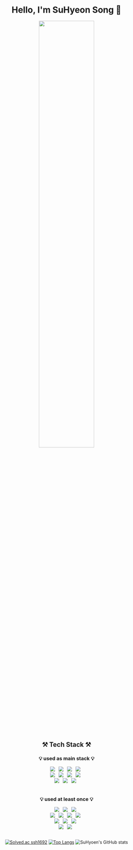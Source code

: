 


<div align="center">
  <h1>Hello, I'm SuHyeon Song 👋</h1>
  
  <img width="60%" src="https://user-images.githubusercontent.com/65274226/209482982-c0c335ab-9a32-43e3-aa74-bf2adc53a2cc.gif"/>

  <h2 align="center"><b>⚒ Tech Stack ⚒</b></h2>
  <h3 align="center">💡 used as main stack 💡</h3>
  <a><img src="https://img.shields.io/badge/React-61DAFB?style=flat-square&logo=React&logoColor=white"/></a> &nbsp 
  <a><img src="https://img.shields.io/badge/TypeScript-3178C6?style=flat-square&logo=TypeScript&logoColor=white"/></a> &nbsp
  <a><img src="https://img.shields.io/badge/JavaScript-F7DF1E?style=flat-square&logo=JavaScript&logoColor=white"/></a> &nbsp
  <a><img src="https://img.shields.io/badge/Next.js-000000?style=flat-square&logo=Next.JS&logoColor=white"/></a> &nbsp 
  <br>
  <a><img src="https://img.shields.io/badge/HTML5-E34F26?style=flat-square&logo=HTML5&logoColor=white"/></a> &nbsp
  <a><img src="https://img.shields.io/badge/Tailwind-06B6D4?style=flat-square&logo=Tailwind CSS&logoColor=white"/></a> &nbsp 
  <a><img src="https://img.shields.io/badge/StyledComponent-DB7093?style=flat-square&logo=styled-components&logoColor=white"/></a> &nbsp 
  <a><img src="https://img.shields.io/badge/CSS3-1572B6?style=flat-square&logo=CSS3&logoColor=white"/></a> &nbsp
  <br>
  <a><img src="https://img.shields.io/badge/Java-2C2255?style=flat-square&logo=Eclipse IDE&logoColor=white"/></a> &nbsp 
  <a><img src="https://img.shields.io/badge/Python-3776AB?style=flat-square&logo=Python&logoColor=white"/></a> &nbsp 
  <a><img src="https://img.shields.io/badge/MySQL-4479A1?style=flat-square&logo=MySQL&logoColor=white"/></a> &nbsp 
  <br>
  <br>
  <h3 align="center">💡 used at least once 💡</h3>
  <a><img src="https://img.shields.io/badge/C-A8B9CC?style=flat-square&logo=C&logoColor=white"/></a> &nbsp 
  <a><img src="https://img.shields.io/badge/c++-00599C?style=flat-square&logo=c%2B%2B&logoColor=white"/></a> &nbsp 
  <a><img src="https://img.shields.io/badge/Vue.js-4FC08D?style=flat-square&logo=Vue.js&logoColor=white"/></a> &nbsp 
  <br>
  <a><img src="https://img.shields.io/badge/Spring-6DB33F?style=flat-square&logo=Spring&logoColor=white"/></a> &nbsp 
  <a><img src="https://img.shields.io/badge/Spring Boot-13C100?style=flat-square&logo=Spring Boot&logoColor=white"/></a> &nbsp 
  <a><img src="https://img.shields.io/badge/Django-092E20?style=flat-square&logo=Django&logoColor=white"/></a> &nbsp 
  <a><img src="https://img.shields.io/badge/Flask-000000?style=flat-square&logo=Flask&logoColor=white"/></a> &nbsp 
  <br>
  <a><img src="https://img.shields.io/badge/Arduino-00979D?style=flat-square&logo=Arduino&logoColor=white"/></a> &nbsp 
  <a><img src="https://img.shields.io/badge/Raspberry Pi-A22846?style=flat-square&logo=Raspberry Pi&logoColor=white"/></a> &nbsp 
  <a><img src="https://img.shields.io/badge/Anaconda-44A833?style=flat-square&logo=Anaconda&logoColor=white"/></a> &nbsp 
  <br>
  <a><img src="https://img.shields.io/badge/Linux-FCC624?style=flat-square&logo=Linux&logoColor=white"/></a> &nbsp 
  <a><img src="https://img.shields.io/badge/OpenCV-5C3EE8?style=flat-square&logo=OpenCV&logoColor=white"/></a> &nbsp 
  <br>
  <br>
  


  [![Solved.ac ssh1692](http://mazassumnida.wtf/api/generate_badge?boj=ssh1692)](https://solved.ac/ssh1692)
  [![Top Langs](https://github-readme-stats.vercel.app/api/top-langs/?username=songsuhyeon&layout=compact&theme=omni )](https://github.com/songsuhyeon/github-readme-stats)
  ![SuHyoen's GitHub stats](https://github-readme-stats.vercel.app/api?username=songsuhyeon&show_icons=true&theme=omni   )
</div>

<!--
**songsuhyeon/songsuhyeon** is a ✨ _special_ ✨ repository because its `README.md` (this file) appears on your GitHub profile.

Here are some ideas to get you started:

- 🔭 I’m currently working on ...
- 🌱 I’m currently learning ...
- 👯 I’m looking to collaborate on ...
- 🤔 I’m looking for help with ...
- 💬 Ask me about ...
- 📫 How to reach me: ...
- 😄 Pronouns: ...
- ⚡ Fun fact: ...
-->
